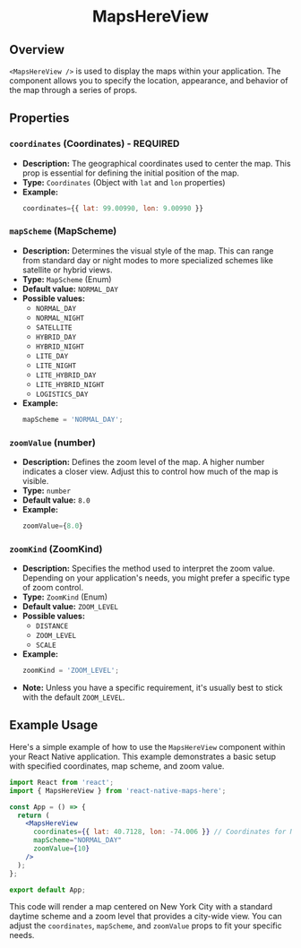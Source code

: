 <h1 align="center">
    <strong>MapsHereView</strong>
</h1>

## Overview

`<MapsHereView />` is used to display the maps within your application. The component allows you to specify the location, appearance, and behavior of the map through a series of props.

## Properties

### `coordinates` (Coordinates) - REQUIRED

- **Description:** The geographical coordinates used to center the map. This prop is essential for defining the initial position of the map.
- **Type:** `Coordinates` (Object with `lat` and `lon` properties)
- **Example:**
  ```jsx
  coordinates={{ lat: 99.00990, lon: 9.00990 }}
  ```

### `mapScheme` (MapScheme)

- **Description:** Determines the visual style of the map. This can range from standard day or night modes to more specialized schemes like satellite or hybrid views.
- **Type:** `MapScheme` (Enum)
- **Default value:** `NORMAL_DAY`
- **Possible values:**
  - `NORMAL_DAY`
  - `NORMAL_NIGHT`
  - `SATELLITE`
  - `HYBRID_DAY`
  - `HYBRID_NIGHT`
  - `LITE_DAY`
  - `LITE_NIGHT`
  - `LITE_HYBRID_DAY`
  - `LITE_HYBRID_NIGHT`
  - `LOGISTICS_DAY`
- **Example:**
  ```jsx
  mapScheme = 'NORMAL_DAY';
  ```

### `zoomValue` (number)

- **Description:** Defines the zoom level of the map. A higher number indicates a closer view. Adjust this to control how much of the map is visible.
- **Type:** `number`
- **Default value:** `8.0`
- **Example:**
  ```jsx
  zoomValue={8.0}
  ```

### `zoomKind` (ZoomKind)

- **Description:** Specifies the method used to interpret the zoom value. Depending on your application's needs, you might prefer a specific type of zoom control.
- **Type:** `ZoomKind` (Enum)
- **Default value:** `ZOOM_LEVEL`
- **Possible values:**
  - `DISTANCE`
  - `ZOOM_LEVEL`
  - `SCALE`
- **Example:**
  ```jsx
  zoomKind = 'ZOOM_LEVEL';
  ```
- **Note:** Unless you have a specific requirement, it's usually best to stick with the default `ZOOM_LEVEL`.

## Example Usage

Here's a simple example of how to use the `MapsHereView` component within your React Native application. This example demonstrates a basic setup with specified coordinates, map scheme, and zoom value.

```jsx
import React from 'react';
import { MapsHereView } from 'react-native-maps-here';

const App = () => {
  return (
    <MapsHereView
      coordinates={{ lat: 40.7128, lon: -74.006 }} // Coordinates for New York City
      mapScheme="NORMAL_DAY"
      zoomValue={10}
    />
  );
};

export default App;
```

This code will render a map centered on New York City with a standard daytime scheme and a zoom level that provides a city-wide view. You can adjust the `coordinates`, `mapScheme`, and `zoomValue` props to fit your specific needs.
